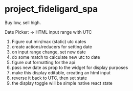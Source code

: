 # project_fideligard_spa
Buy low, sell high.

Date Picker:
->
HTML input range with UTC
  1. Figure out min/max (static) utc dates
  2. create actions/reducers for setting date
  3. on input range change, set new date
  4. do some match to calculate new utc to date
  5. figure out formatting for the api
  6. pass new date as prop to the widget for display purposes
  7. make this display editable, creating an html input
  8. reverse it back to UTC, then set state
  9. the display toggle will be simple native react state